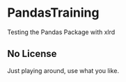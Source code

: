 # PandasTraining
Testing the Pandas Package with xlrd

## No License
Just playing around, use what you like.
